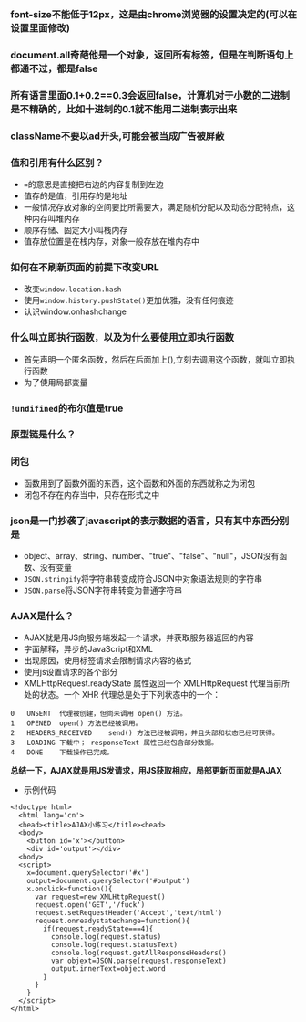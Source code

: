 ### font-size不能低于12px，这是由chrome浏览器的设置决定的(可以在设置里面修改)
### document.all奇葩他是一个对象，返回所有标签，但是在判断语句上都通不过，都是false
### 所有语言里面0.1+0.2==0.3会返回false，计算机对于小数的二进制是不精确的，比如十进制的0.1就不能用二进制表示出来
### className不要以ad开头,可能会被当成广告被屏蔽
### 值和引用有什么区别？
- `=`的意思是直接把右边的内容复制到左边
- 值存的是值，引用存的是地址
- 一般情况存放对象的空间要比所需要大，满足随机分配以及动态分配特点，这种内存叫堆内存
- 顺序存储、固定大小叫栈内存
- 值存放位置是在栈内存，对象一般存放在堆内存中
### 如何在不刷新页面的前提下改变URL
- 改变`window.location.hash`
- 使用`window.history.pushState()`更加优雅，没有任何痕迹
- 认识window.onhashchange
### 什么叫立即执行函数，以及为什么要使用立即执行函数
- 首先声明一个匿名函数，然后在后面加上(),立刻去调用这个函数，就叫立即执行函数
- 为了使用局部变量
### `!undifined`的布尔值是true
### 原型链是什么？
### 闭包
- 函数用到了函数外面的东西，这个函数和外面的东西就称之为闭包
- 闭包不存在内存当中，只存在形式之中
### json是一门抄袭了javascript的表示数据的语言，只有其中东西分别是
- object、array、string、number、"true"、"false"、"null"，JSON没有函数、没有变量
- `JSON.stringify`将字符串转变成符合JSON中对象语法规则的字符串
- `JSON.parse`将JSON字符串转变为普通字符串
### AJAX是什么？
- AJAX就是用JS向服务端发起一个请求，并获取服务器返回的内容
- 字面解释，异步的JavaScript和XML
- 出现原因，使用标签请求会限制请求内容的格式
- 使用js设置请求的各个部分
- XMLHttpRequest.readyState 属性返回一个 XMLHttpRequest  代理当前所处的状态。一个 XHR 代理总是处于下列状态中的一个：
```
0	UNSENT	代理被创建，但尚未调用 open() 方法。
1	OPENED	open() 方法已经被调用。
2	HEADERS_RECEIVED	send() 方法已经被调用，并且头部和状态已经可获得。
3	LOADING	下载中； responseText 属性已经包含部分数据。
4	DONE	下载操作已完成。
```
**总结一下，AJAX就是用JS发请求，用JS获取相应，局部更新页面就是AJAX**
- 示例代码
```
<!doctype html>
  <html lang='cn'>
  <head><title>AJAX小练习</title><head>
  <body>
    <button id='x'></button>
    <div id='output'></div>
  <body>
  <script>
    x=document.querySelector('#x')
    output=document.querySelector('#output')
    x.onclick=function(){
      var request=new XMLHttpRequest()
      request.open('GET','/fuck')
      request.setRequestHeader('Accept','text/html')
      request.onreadystatechange=function(){
        if(request.readyState===4){
          console.log(request.status)
          console.log(request.statusText)
          console.log(request.getAllResponseHeaders()
          var objext=JSON.parse(request.responseText)
          output.innerText=object.word
        }
      }
    }
  </script>
</html>
```
